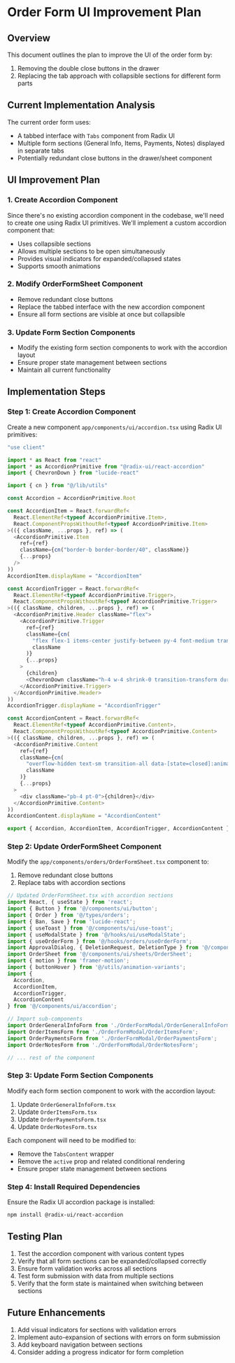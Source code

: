 # Order Form UI Improvement Plan

## Overview

This document outlines the plan to improve the UI of the order form by:
1. Removing the double close buttons in the drawer
2. Replacing the tab approach with collapsible sections for different form parts

## Current Implementation Analysis

The current order form uses:
- A tabbed interface with `Tabs` component from Radix UI
- Multiple form sections (General Info, Items, Payments, Notes) displayed in separate tabs
- Potentially redundant close buttons in the drawer/sheet component

## UI Improvement Plan

### 1. Create Accordion Component

Since there's no existing accordion component in the codebase, we'll need to create one using Radix UI primitives. We'll implement a custom accordion component that:

- Uses collapsible sections
- Allows multiple sections to be open simultaneously
- Provides visual indicators for expanded/collapsed states
- Supports smooth animations

### 2. Modify OrderFormSheet Component

- Remove redundant close buttons
- Replace the tabbed interface with the new accordion component
- Ensure all form sections are visible at once but collapsible

### 3. Update Form Section Components

- Modify the existing form section components to work with the accordion layout
- Ensure proper state management between sections
- Maintain all current functionality

## Implementation Steps

### Step 1: Create Accordion Component

Create a new component `app/components/ui/accordion.tsx` using Radix UI primitives:

```typescript
"use client"

import * as React from "react"
import * as AccordionPrimitive from "@radix-ui/react-accordion"
import { ChevronDown } from "lucide-react"

import { cn } from "@/lib/utils"

const Accordion = AccordionPrimitive.Root

const AccordionItem = React.forwardRef<
  React.ElementRef<typeof AccordionPrimitive.Item>,
  React.ComponentPropsWithoutRef<typeof AccordionPrimitive.Item>
>(({ className, ...props }, ref) => (
  <AccordionPrimitive.Item
    ref={ref}
    className={cn("border-b border-border/40", className)}
    {...props}
  />
))
AccordionItem.displayName = "AccordionItem"

const AccordionTrigger = React.forwardRef<
  React.ElementRef<typeof AccordionPrimitive.Trigger>,
  React.ComponentPropsWithoutRef<typeof AccordionPrimitive.Trigger>
>(({ className, children, ...props }, ref) => (
  <AccordionPrimitive.Header className="flex">
    <AccordionPrimitive.Trigger
      ref={ref}
      className={cn(
        "flex flex-1 items-center justify-between py-4 font-medium transition-all hover:text-accent-foreground [&[data-state=open]>svg]:rotate-180",
        className
      )}
      {...props}
    >
      {children}
      <ChevronDown className="h-4 w-4 shrink-0 transition-transform duration-200" />
    </AccordionPrimitive.Trigger>
  </AccordionPrimitive.Header>
))
AccordionTrigger.displayName = "AccordionTrigger"

const AccordionContent = React.forwardRef<
  React.ElementRef<typeof AccordionPrimitive.Content>,
  React.ComponentPropsWithoutRef<typeof AccordionPrimitive.Content>
>(({ className, children, ...props }, ref) => (
  <AccordionPrimitive.Content
    ref={ref}
    className={cn(
      "overflow-hidden text-sm transition-all data-[state=closed]:animate-accordion-up data-[state=open]:animate-accordion-down",
      className
    )}
    {...props}
  >
    <div className="pb-4 pt-0">{children}</div>
  </AccordionPrimitive.Content>
))
AccordionContent.displayName = "AccordionContent"

export { Accordion, AccordionItem, AccordionTrigger, AccordionContent }
```

### Step 2: Update OrderFormSheet Component

Modify the `app/components/orders/OrderFormSheet.tsx` component to:
1. Remove redundant close buttons
2. Replace tabs with accordion sections

```typescript
// Updated OrderFormSheet.tsx with accordion sections
import React, { useState } from 'react';
import { Button } from '@/components/ui/button';
import { Order } from '@/types/orders';
import { Ban, Save } from 'lucide-react';
import { useToast } from '@/components/ui/use-toast';
import { useModalState } from '@/hooks/ui/useModalState';
import { useOrderForm } from '@/hooks/orders/useOrderForm';
import ApprovalDialog, { DeletionRequest, DeletionType } from '@/components/ui/approval-dialog';
import OrderSheet from '@/components/ui/sheets/OrderSheet';
import { motion } from 'framer-motion';
import { buttonHover } from '@/utils/animation-variants';
import { 
  Accordion, 
  AccordionItem, 
  AccordionTrigger, 
  AccordionContent 
} from '@/components/ui/accordion';

// Import sub-components
import OrderGeneralInfoForm from './OrderFormModal/OrderGeneralInfoForm';
import OrderItemsForm from './OrderFormModal/OrderItemsForm';
import OrderPaymentsForm from './OrderFormModal/OrderPaymentsForm';
import OrderNotesForm from './OrderFormModal/OrderNotesForm';

// ... rest of the component
```

### Step 3: Update Form Section Components

Modify each form section component to work with the accordion layout:

1. Update `OrderGeneralInfoForm.tsx`
2. Update `OrderItemsForm.tsx`
3. Update `OrderPaymentsForm.tsx`
4. Update `OrderNotesForm.tsx`

Each component will need to be modified to:
- Remove the `TabsContent` wrapper
- Remove the `active` prop and related conditional rendering
- Ensure proper state management between sections

### Step 4: Install Required Dependencies

Ensure the Radix UI accordion package is installed:

```bash
npm install @radix-ui/react-accordion
```

## Testing Plan

1. Test the accordion component with various content types
2. Verify that all form sections can be expanded/collapsed correctly
3. Ensure form validation works across all sections
4. Test form submission with data from multiple sections
5. Verify that the form state is maintained when switching between sections

## Future Enhancements

1. Add visual indicators for sections with validation errors
2. Implement auto-expansion of sections with errors on form submission
3. Add keyboard navigation between sections
4. Consider adding a progress indicator for form completion
